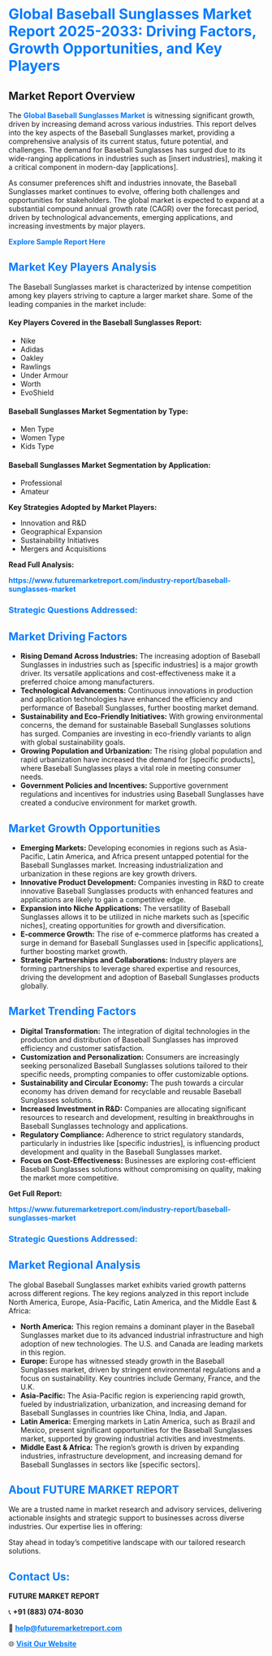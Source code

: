 <h1 style="color: #007BFF;">Global Baseball Sunglasses Market Report 2025-2033: Driving Factors, Growth Opportunities, and Key Players</h1>

<section id="overview">
<h2>Market Report Overview</h2>
<p>The <a href="https://www.futuremarketreport.com/industry-report/baseball-sunglasses-market" style="color: #007BFF; text-decoration: none;"><strong>Global Baseball Sunglasses Market</strong></a> is witnessing significant growth, driven by increasing demand across various industries. This report delves into the key aspects of the Baseball Sunglasses market, providing a comprehensive analysis of its current status, future potential, and challenges. The demand for Baseball Sunglasses has surged due to its wide-ranging applications in industries such as [insert industries], making it a critical component in modern-day [applications].</p>
<p>As consumer preferences shift and industries innovate, the Baseball Sunglasses market continues to evolve, offering both challenges and opportunities for stakeholders. The global market is expected to expand at a substantial compound annual growth rate (CAGR) over the forecast period, driven by technological advancements, emerging applications, and increasing investments by major players.</p>
</section>

<section id="overview">
<p><a href="https://www.futuremarketreport.com/request-sample/reportId=89505" style="color: #007BFF; text-decoration: none;"><strong>Explore Sample Report Here</strong></a></p>
</section>

<section id="key-players">
<h2 style="color: #007BFF;">Market Key Players Analysis</h2>
<p>The Baseball Sunglasses market is characterized by intense competition among key players striving to capture a larger market share. Some of the leading companies in the market include:</p>
<h4>Key Players Covered in the Baseball Sunglasses Report:</h4>
<ul><li>Nike</li><li>Adidas</li><li>Oakley</li><li>Rawlings</li><li>Under Armour</li><li>Worth</li><li>EvoShield</li></ul>
<h4>Baseball Sunglasses Market Segmentation by Type:</h4>
<ul><li>Men Type</li><li>Women Type</li><li>Kids Type</li></ul>

<h4>Baseball Sunglasses Market Segmentation by Application:</h4>
<ul><li>Professional</li><li>Amateur</li></ul>
<p><strong>Key Strategies Adopted by Market Players:</strong></p>
<ul>
<li>Innovation and R&D</li>
<li>Geographical Expansion</li>
<li>Sustainability Initiatives</li>
<li>Mergers and Acquisitions</li>
</ul>
</section>

<section>
<p><strong>Read Full Analysis: </strong></p><a href="https://www.futuremarketreport.com/industry-report/baseball-sunglasses-market" style="color: #007BFF; text-decoration: none;"><strong>https://www.futuremarketreport.com/industry-report/baseball-sunglasses-market</strong></a>
<h3 style="color: #007BFF;">Strategic Questions Addressed:</h3>
</section>

<section id="driving-factors">
<h2 style="color: #007BFF;">Market Driving Factors</h2>
<ul>
<li><strong>Rising Demand Across Industries:</strong> The increasing adoption of Baseball Sunglasses in industries such as [specific industries] is a major growth driver. Its versatile applications and cost-effectiveness make it a preferred choice among manufacturers.</li>
<li><strong>Technological Advancements:</strong> Continuous innovations in production and application technologies have enhanced the efficiency and performance of Baseball Sunglasses, further boosting market demand.</li>
<li><strong>Sustainability and Eco-Friendly Initiatives:</strong> With growing environmental concerns, the demand for sustainable Baseball Sunglasses solutions has surged. Companies are investing in eco-friendly variants to align with global sustainability goals.</li>
<li><strong>Growing Population and Urbanization:</strong> The rising global population and rapid urbanization have increased the demand for [specific products], where Baseball Sunglasses plays a vital role in meeting consumer needs.</li>
<li><strong>Government Policies and Incentives:</strong> Supportive government regulations and incentives for industries using Baseball Sunglasses have created a conducive environment for market growth.</li>
</ul>
</section>

<section id="growth-opportunities">
<h2 style="color: #007BFF;">Market Growth Opportunities</h2>
<ul>
<li><strong>Emerging Markets:</strong> Developing economies in regions such as Asia-Pacific, Latin America, and Africa present untapped potential for the Baseball Sunglasses market. Increasing industrialization and urbanization in these regions are key growth drivers.</li>
<li><strong>Innovative Product Development:</strong> Companies investing in R&D to create innovative Baseball Sunglasses products with enhanced features and applications are likely to gain a competitive edge.</li>
<li><strong>Expansion into Niche Applications:</strong> The versatility of Baseball Sunglasses allows it to be utilized in niche markets such as [specific niches], creating opportunities for growth and diversification.</li>
<li><strong>E-commerce Growth:</strong> The rise of e-commerce platforms has created a surge in demand for Baseball Sunglasses used in [specific applications], further boosting market growth.</li>
<li><strong>Strategic Partnerships and Collaborations:</strong> Industry players are forming partnerships to leverage shared expertise and resources, driving the development and adoption of Baseball Sunglasses products globally.</li>
</ul>
</section>

<section id="trending-factors">
<h2 style="color: #007BFF;">Market Trending Factors</h2>
<ul>
<li><strong>Digital Transformation:</strong> The integration of digital technologies in the production and distribution of Baseball Sunglasses has improved efficiency and customer satisfaction.</li>
<li><strong>Customization and Personalization:</strong> Consumers are increasingly seeking personalized Baseball Sunglasses solutions tailored to their specific needs, prompting companies to offer customizable options.</li>
<li><strong>Sustainability and Circular Economy:</strong> The push towards a circular economy has driven demand for recyclable and reusable Baseball Sunglasses solutions.</li>
<li><strong>Increased Investment in R&D:</strong> Companies are allocating significant resources to research and development, resulting in breakthroughs in Baseball Sunglasses technology and applications.</li>
<li><strong>Regulatory Compliance:</strong> Adherence to strict regulatory standards, particularly in industries like [specific industries], is influencing product development and quality in the Baseball Sunglasses market.</li>
<li><strong>Focus on Cost-Effectiveness:</strong> Businesses are exploring cost-efficient Baseball Sunglasses solutions without compromising on quality, making the market more competitive.</li>
</ul>
</section>

<section>
<p><strong>Get Full Report: </strong></p><a href="https://www.futuremarketreport.com/industry-report/baseball-sunglasses-market" style="color: #007BFF; text-decoration: none;"><strong>https://www.futuremarketreport.com/industry-report/baseball-sunglasses-market</strong></a>
<h3 style="color: #007BFF;">Strategic Questions Addressed:</h3>
</section>


<section id="regional-analysis">
<h2 style="color: #007BFF;">Market Regional Analysis</h2>
<p>The global Baseball Sunglasses market exhibits varied growth patterns across different regions. The key regions analyzed in this report include North America, Europe, Asia-Pacific, Latin America, and the Middle East & Africa:</p>
<ul>
<li><strong>North America:</strong> This region remains a dominant player in the Baseball Sunglasses market due to its advanced industrial infrastructure and high adoption of new technologies. The U.S. and Canada are leading markets in this region.</li>
<li><strong>Europe:</strong> Europe has witnessed steady growth in the Baseball Sunglasses market, driven by stringent environmental regulations and a focus on sustainability. Key countries include Germany, France, and the U.K.</li>
<li><strong>Asia-Pacific:</strong> The Asia-Pacific region is experiencing rapid growth, fueled by industrialization, urbanization, and increasing demand for Baseball Sunglasses in countries like China, India, and Japan.</li>
<li><strong>Latin America:</strong> Emerging markets in Latin America, such as Brazil and Mexico, present significant opportunities for the Baseball Sunglasses market, supported by growing industrial activities and investments.</li>
<li><strong>Middle East & Africa:</strong> The region’s growth is driven by expanding industries, infrastructure development, and increasing demand for Baseball Sunglasses in sectors like [specific sectors].</li>
</ul>
</section>

<footer>
<h2 style="color: #007BFF;">About FUTURE MARKET REPORT</h2>
<p>We are a trusted name in market research and advisory services, delivering actionable insights and strategic support to businesses across diverse industries. Our expertise lies in offering:</p>

<p>Stay ahead in today’s competitive landscape with our tailored research solutions.</p>

<h2 style="color: #007BFF;">Contact Us:</h2>
<p><strong>FUTURE MARKET REPORT</strong></p>
<p>📞 <strong>+91 (883) 074-8030</strong></p>
<p>📧 <strong><a href="mailto:help@futuremarketreport.com" style="color: #007BFF;">help@futuremarketreport.com</a></strong></p>
<p>🌐 <strong><a href="https://www.futuremarketreport.com/" style="color: #007BFF;">Visit Our Website</a></strong></p>
</footer>